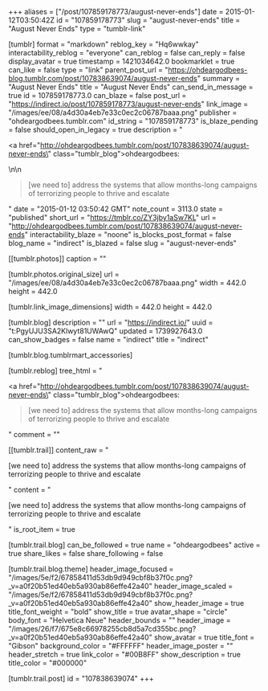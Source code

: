 +++
aliases = ["/post/107859178773/august-never-ends"]
date = 2015-01-12T03:50:42Z
id = "107859178773"
slug = "august-never-ends"
title = "August Never Ends"
type = "tumblr-link"

[tumblr]
format = "markdown"
reblog_key = "Hq6wwkay"
interactability_reblog = "everyone"
can_reblog = false
can_reply = false
display_avatar = true
timestamp = 1421034642.0
bookmarklet = true
can_like = false
type = "link"
parent_post_url = "https://ohdeargodbees-blog.tumblr.com/post/107838639074/august-never-ends"
summary = "August Never Ends"
title = "August Never Ends"
can_send_in_message = true
id = 107859178773.0
can_blaze = false
post_url = "https://indirect.io/post/107859178773/august-never-ends"
link_image = "/images/ee/08/a4d30a4eb7e33c0ec2c06787baaa.png"
publisher = "ohdeargodbees.tumblr.com"
id_string = "107859178773"
is_blaze_pending = false
should_open_in_legacy = true
description = "<p><a href=\"http://ohdeargodbees.tumblr.com/post/107838639074/august-never-ends\" class=\"tumblr_blog\">ohdeargodbees</a>:</p>\n\n<blockquote><p>[we need to] address the systems that allow months-long campaigns of terrorizing people to thrive and escalate</p></blockquote>"
date = "2015-01-12 03:50:42 GMT"
note_count = 3113.0
state = "published"
short_url = "https://tmblr.co/ZY3jby1aSw7KL"
url = "http://ohdeargodbees.tumblr.com/post/107838639074/august-never-ends"
interactability_blaze = "noone"
is_blocks_post_format = false
blog_name = "indirect"
is_blazed = false
slug = "august-never-ends"

[[tumblr.photos]]
caption = ""

[tumblr.photos.original_size]
url = "/images/ee/08/a4d30a4eb7e33c0ec2c06787baaa.png"
width = 442.0
height = 442.0

[tumblr.link_image_dimensions]
width = 442.0
height = 442.0

[tumblr.blog]
description = ""
url = "https://indirect.io/"
uuid = "t:PgyUJU3SA2Klwyt81UWAwQ"
updated = 1739927643.0
can_show_badges = false
name = "indirect"
title = "indirect"

[tumblr.blog.tumblrmart_accessories]

[tumblr.reblog]
tree_html = "<p><a href=\"http://ohdeargodbees.tumblr.com/post/107838639074/august-never-ends\" class=\"tumblr_blog\">ohdeargodbees</a>:</p><blockquote><p>[we need to] address the systems that allow months-long campaigns of terrorizing people to thrive and escalate</p></blockquote>"
comment = ""

[[tumblr.trail]]
content_raw = "<p>[we need to] address the systems that allow months-long campaigns of terrorizing people to thrive and escalate</p>"
content = "<p>[we need to] address the systems that allow months-long campaigns of terrorizing people to thrive and escalate</p>"
is_root_item = true

[tumblr.trail.blog]
can_be_followed = true
name = "ohdeargodbees"
active = true
share_likes = false
share_following = false

[tumblr.trail.blog.theme]
header_image_focused = "/images/5e/f2/67858411d53db9d949cbf8b37f0c.png?_v=a0f20b51ed40eb5a930ab86effe42a40"
header_image_scaled = "/images/5e/f2/67858411d53db9d949cbf8b37f0c.png?_v=a0f20b51ed40eb5a930ab86effe42a40"
show_header_image = true
title_font_weight = "bold"
show_title = true
avatar_shape = "circle"
body_font = "Helvetica Neue"
header_bounds = ""
header_image = "/images/26/f7/675e8c66978255cb8d5a7cd355bc.png?_v=a0f20b51ed40eb5a930ab86effe42a40"
show_avatar = true
title_font = "Gibson"
background_color = "#FFFFFF"
header_image_poster = ""
header_stretch = true
link_color = "#00B8FF"
show_description = true
title_color = "#000000"

[tumblr.trail.post]
id = "107838639074"
+++
